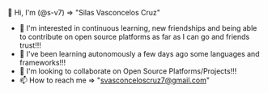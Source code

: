 👋 Hi, I'm (@s-v7) => "Silas Vasconcelos Cruz"
- 👀 I'm interested in continuous learning, new friendships and being able to contribute on open source platforms as far as I can go and friends trust!!!
- 🌱 I've been learning autonomously a few days ago some languages and frameworks!!!
- 💞️ I'm looking to collaborate on Open Source Platforms/Projects!!!
- 📫 How to reach me => "svasconceloscruz7@gmail.com"
<!---
s-v7/s-v7 is a ✨ special ✨ repository because its `README.md` (this file) appears on your GitHub profile.
You can click the Preview link to take a look at your changes.
--->
